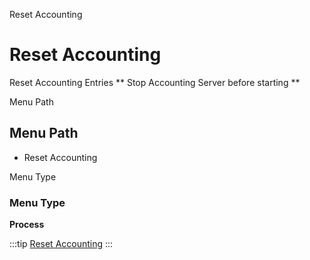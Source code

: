 
Reset Accounting
# Reset Accounting


Reset Accounting Entries ** Stop Accounting Server before starting **

Menu Path
## Menu Path



- Reset Accounting

Menu Type
### Menu Type

**Process**


:::tip
[Reset Accounting](functional-guide/process/process-fact_acct_reset-delete.md)
:::